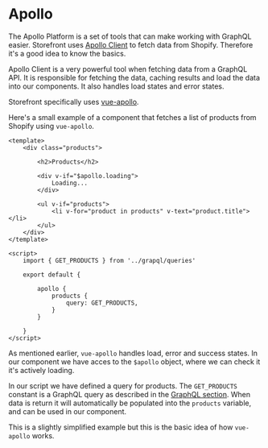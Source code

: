 # Apollo
The Apollo Platform is a set of tools that can make working with GraphQL easier. Storefront uses [Apollo Client](https://www.apollographql.com/client) to fetch data from Shopify. Therefore it's a good idea to know the basics.

Apollo Client is a very powerful tool when fetching data from a GraphQL API. It is responsible for fetching the data, caching results and load the data into our components. It also handles load states and error states.

Storefront specifically uses [vue-apollo](https://github.com/Akryum/vue-apollo).

Here's a small example of a component that fetches a list of products from Shopify using `vue-apollo`.
```
<template>
    <div class="products">

        <h2>Products</h2>

        <div v-if="$apollo.loading">
            Loading...
        </div>

        <ul v-if="products">
            <li v-for="product in products" v-text="product.title"></li>
        </ul>
    </div>
</template>

<script>
    import { GET_PRODUCTS } from '../grapql/queries'

    export default {

        apollo {
            products {
                query: GET_PRODUCTS,
            }
        } 

    }
</script>
```
As mentioned earlier, `vue-apollo` handles load, error and success states. In our component we have acces to the `$apollo` object, where we can check it it's actively loading. 

In our script we have defined a query for products. The `GET_PRODUCTS` constant is a GraphQL query as described in the [GraphQL section](/docs/{{version}}/graphql). When data is return it will automatically be populated into the `products` variable, and can be used in our component. 

This is a slightly simplified example but this is the basic idea of how `vue-apollo` works. 

